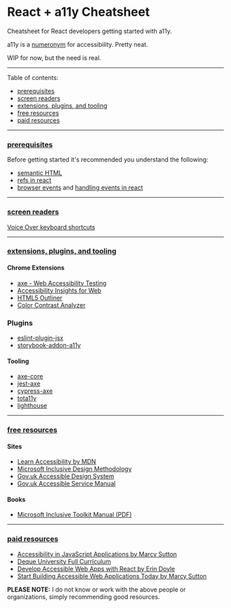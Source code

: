 # React + a11y Cheatsheet
Cheatsheet for React developers getting started with a11y.

a11y is a [numeronym](https://en.wikipedia.org/wiki/Numeronym) for accessibility. Pretty neat.

WIP for now, but the need is real.

---
Table of contents:
* [prerequisites](#prereqs)
* [screen readers](#screenreaders)
* [extensions, plugins, and tooling](#tools)
* [free resources](#freeresources)
* [paid resources](#paidresources)
---

### [prerequisites](#prereqs)

Before getting started it's recommended you understand the following:
* [semantic HTML](https://developer.mozilla.org/en-US/docs/Glossary/Semantics#Semantics_in_HTML)
* [refs in react](https://reactjs.org/docs/refs-and-the-dom.html)
* [browser events](https://developer.mozilla.org/en-US/docs/Web/Guide/Events/Event_handlers) and [handling events in react](https://reactjs.org/docs/handling-events.html)

---

### [screen readers](#screenreaders)
[Voice Over keyboard shortcuts](https://dequeuniversity.com/screenreaders/voiceover-keyboard-shortcuts)

---

### [extensions, plugins, and tooling](#tools)

#### Chrome Extensions
* [axe - Web Accessibility Testing](https://chrome.google.com/webstore/detail/axe-web-accessibility-tes/lhdoppojpmngadmnindnejefpokejbdd)
* [Accessibility Insights for Web](https://chrome.google.com/webstore/detail/accessibility-insights-fo/pbjjkligggfmakdaogkfomddhfmpjeni)
* [HTML5 Outliner](https://chrome.google.com/webstore/detail/html5-outliner/afoibpobokebhgfnknfndkgemglggomo)
* [Color Contrast Analyzer](https://chrome.google.com/webstore/detail/color-contrast-analyzer/dagdlcijhfbmgkjokkjicnnfimlebcll)

### Plugins
* [eslint-plugin-jsx](https://github.com/jsx-eslint/eslint-plugin-jsx-a11y#readme)
* [storybook-addon-a11y](https://github.com/storybookjs/storybook/tree/next/addons/a11y)

#### Tooling
* [axe-core](https://github.com/dequelabs/axe-core)
* [jest-axe](https://github.com/nickcolley/jest-axe)
* [cypress-axe](https://github.com/avanslaars/cypress-axe)
* [tota11y](https://github.com/Khan/tota11y)
* [lighthouse](https://github.com/GoogleChrome/lighthouse)

---

### [free resources](#freeresources)

#### Sites
* [Learn Accessibility by MDN](https://developer.mozilla.org/en-US/docs/Learn/Accessibility)
* [Microsoft Inclusive Design Methodology](https://www.microsoft.com/design/inclusive/)
* [Gov.uk Accessible Design System](https://design-system.service.gov.uk/accessibility/)
* [Gov.uk Accessible Service Manual](https://www.gov.uk/service-manual/helping-people-to-use-your-service/making-your-service-accessible-an-introduction)

#### Books
* [Microsoft Inclusive Toolkit Manual (PDF)](https://download.microsoft.com/download/b/0/d/b0d4bf87-09ce-4417-8f28-d60703d672ed/inclusive_toolkit_manual_final.pdf)

---

### [paid resources](#paidresouces)
* [Accessibility in JavaScript Applications by Marcy Sutton](https://frontendmasters.com/workshops/javascript-accessibility/)
* [Deque University Full Curriculum](https://dequeuniversity.com/curriculum/packages/full)
* [Develop Accessible Web Apps with React by Erin Doyle](https://egghead.io/courses/develop-accessible-web-apps-with-react)
* [Start Building Accessible Web Applications Today by Marcy Sutton](https://egghead.io/courses/start-building-accessible-web-applications-today)

**PLEASE NOTE:** I do not know or work with the above people or organizations, simply recommending good resources.

